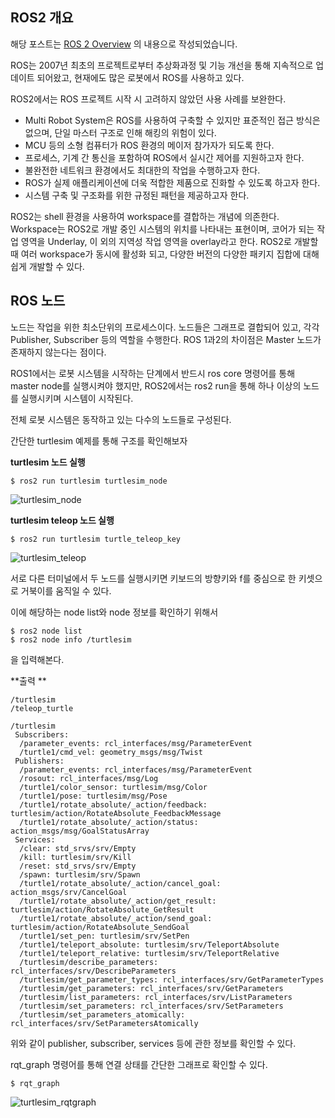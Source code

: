 ## ROS2 개요

해당 포스트는 [ROS 2 Overview](https://index.ros.org/doc/ros2/) 의 내용으로 작성되었습니다.

ROS는 2007년 최초의 프로젝트로부터 추상화과정 및 기능 개선을 통해 지속적으로 업데이트 되어왔고, 현재에도 많은 로봇에서 ROS를 사용하고 있다. 

ROS2에서는 ROS 프로젝트 시작 시 고려하지 않았던 사용 사례를 보완한다.

* Multi Robot System은 ROS를 사용하여 구축할 수 있지만 표준적인 접근 방식은 없으며, 단일 마스터 구조로 인해 해킹의 위험이 있다.
* MCU 등의 소형 컴퓨터가 ROS 환경의 메이저 참가자가 되도록 한다.
* 프로세스, 기계 간 통신을 포함하여 ROS에서 실시간 제어를 지원하고자 한다.
* 불완전한 네트워크 환경에서도 최대한의 작업을 수행하고자 한다.
* ROS가 실제 애플리케이션에 더욱 적합한 제품으로 진화할 수 있도록 하고자 한다.
* 시스템 구축 및 구조화를 위한 규정된 패턴을 제공하고자 한다.



ROS2는 shell 환경을 사용하여 workspace를 결합하는 개념에 의존한다. Workspace는 ROS2로 개발 중인 시스템의 위치를 나타내는 표현이며, 코어가 되는 작업 영역을 Underlay, 이 외의 지역성 작업 영역을 overlay라고 한다. ROS2로 개발할 때 여러 workspace가 동시에 활성화 되고, 다양한 버전의 다양한 패키지 집합에 대해 쉽게 개발할 수 있다.



## ROS 노드

노드는 작업을 위한 최소단위의 프로세스이다. 노드들은 그래프로 결합되어 있고, 각각 Publisher, Subscriber 등의 역할을 수행한다. ROS 1과2의 차이점은 Master 노드가 존재하지 않는다는 점이다.

ROS1에서는 로봇 시스템을 시작하는 단계에서 반드시 ros core 명령어를 통해 master node를 실행시켜야 했지만, ROS2에서는 ros2 run을 통해 하나 이상의 노드를 실행시키며 시스템이 시작된다.

전체 로봇 시스템은 동작하고 있는 다수의 노드들로 구성된다. 

간단한 turtlesim 예제를 통해 구조를 확인해보자

 **turtlesim 노드 실행**

````
$ ros2 run turtlesim turtlesim_node
````

![turtlesim_node](https://user-images.githubusercontent.com/31915036/104284674-bd06eb00-54f5-11eb-95ef-ce777cefbac8.png)

**turtlesim teleop 노드 실행**

```
$ ros2 run turtlesim turtle_teleop_key
```

![turtlesim_teleop](https://user-images.githubusercontent.com/31915036/104284729-d90a8c80-54f5-11eb-90e6-1db4e316f60e.png)

서로 다른 터미널에서 두 노드를 실행시키면 키보드의 방향키와 f를 중심으로 한 키셋으로 거북이를 움직일 수 있다.

이에 해당하는 node list와 node 정보를 확인하기 위해서

```
$ ros2 node list
$ ros2 node info /turtlesim
```

을 입력해본다.

**출력 **

```
/turtlesim
/teleop_turtle
```

```
/turtlesim
 Subscribers:
  /parameter_events: rcl_interfaces/msg/ParameterEvent
  /turtle1/cmd_vel: geometry_msgs/msg/Twist
 Publishers:
  /parameter_events: rcl_interfaces/msg/ParameterEvent
  /rosout: rcl_interfaces/msg/Log
  /turtle1/color_sensor: turtlesim/msg/Color
  /turtle1/pose: turtlesim/msg/Pose
  /turtle1/rotate_absolute/_action/feedback: turtlesim/action/RotateAbsolute_FeedbackMessage
  /turtle1/rotate_absolute/_action/status: action_msgs/msg/GoalStatusArray
 Services:
  /clear: std_srvs/srv/Empty
  /kill: turtlesim/srv/Kill
  /reset: std_srvs/srv/Empty
  /spawn: turtlesim/srv/Spawn
  /turtle1/rotate_absolute/_action/cancel_goal: action_msgs/srv/CancelGoal
  /turtle1/rotate_absolute/_action/get_result: turtlesim/action/RotateAbsolute_GetResult
  /turtle1/rotate_absolute/_action/send_goal: turtlesim/action/RotateAbsolute_SendGoal
  /turtle1/set_pen: turtlesim/srv/SetPen
  /turtle1/teleport_absolute: turtlesim/srv/TeleportAbsolute
  /turtle1/teleport_relative: turtlesim/srv/TeleportRelative
  /turtlesim/describe_parameters: rcl_interfaces/srv/DescribeParameters
  /turtlesim/get_parameter_types: rcl_interfaces/srv/GetParameterTypes
  /turtlesim/get_parameters: rcl_interfaces/srv/GetParameters
  /turtlesim/list_parameters: rcl_interfaces/srv/ListParameters
  /turtlesim/set_parameters: rcl_interfaces/srv/SetParameters
  /turtlesim/set_parameters_atomically: rcl_interfaces/srv/SetParametersAtomically
```



위와 같이 publisher, subscriber, services 등에 관한 정보를 확인할 수 있다.

<!--각각의 용어는 패키지 작성 포스트에서 설명한다.-->



rqt_graph 명령어를 통해 연결 상태를 간단한 그래프로 확인할 수 있다.

```
$ rqt_graph
```

![turtlesim_rqtgraph](https://user-images.githubusercontent.com/31915036/104284758-e45db800-54f5-11eb-97d5-97602ba4b759.png)